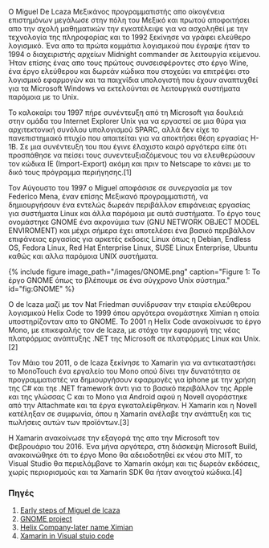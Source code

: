 O Miguel De Lcaza Μεξικάνος προγραμματιστής απο οίκογένεια επιστημόνων μεγάλωσε στην πόλη του Μεξικό και πρωτού αποφοιτήσει απο την σχολή μαθηματικών την εγκατέλειψε για να ασχοληθεί με την τεχνολογία της πληροφορίας και το 1992 ξεκίνησε να γράφει ελεύθερο λογισμικό. Ένα απο τα πρώτα κομμάτια λογισμικού που έγραψε ήταν το 1994 ο διαχειριστής αρχείων Midnight commander σε λειτουργία κείμενου. Ήταν επίσης ένας απο τους πρώτους συνσεισφέροντες στο έργο Wine, ένα έργο ελεύθερου και δωρεάν κώδικα  που στοχεύει να επιτρέψει στο λογισμικό εφαρμογών και τα παιχνίδια υπολογιστή που έχουν αναπτυχθεί για τα Microsoft Windows να εκτελούνται σε λειτουργικά συστήματα παρόμοια με το Unix.

To καλοκαίρι του 1997 πήρε συνέντευξη από τη Microsoft για δουλειά στην ομάδα του Internet Explorer Unix για να εργαστεί σε μια θύρα για αρχιτεκτονική συνόλου υπολογισμού SPARC, αλλά δεν είχε το πανεπιστημιακό πτυχίο που απαιτείται για να αποκτήσει θέση εργασίας H-1B. Σε μια συνέντευξη του που έγινε έλαχιστο καιρό αργότερα είπε ότι προσπάθησε να πείσει τους συνεντευξιαζόμενους του να ελευθερώσουν τον κώδικα IE (Import-Export) ακόμη και πριν το Netscape το κάνει με το δικό τους πρόγραμμα περιήγησης.[1]

Τον Αύγουστο του 1997 ο Miguel αποφάσισε σε συνεργασία με τον Federico Mena, έναν επίσης Μεξικανό προγραμματιστή, να δημιουργήσουν ένα εντελώς δωρεάν περιβάλλον επιφάνειας εργασίας για συστήματα Linux και άλλα παρόμοια με αυτά συστήματα. Το έργο τους ονομάστηκε GNOME ένα ακρονύμια των (GNU NETWORK OBJECT MODEL ENVIROMENT) και μέχρι σήμερα έχει αποτελέσει ένα βασικό περιβάλλον επιφάνειας εργασίας για αρκετές εκδοεις Linux όπως η Debian, Endless OS, Fedora Linux, Red Hat Enterprise Linux, SUSE Linux Enterprise, Ubuntu καθώς και αλλα παρόμοια UNIX συστήματα.

{% include figure image_path="/images/GNOME.png" caption="Figure 1: To έργο GNOME όπως το βλέπουμε σε ένα σύγχρονο Unix σύστημα." id="fig:GNOME" %}

O de lcaza μαζί με τον Nat Friedman συνίδρυσαν την εταιρία ελεύθερου λογισμικού Helix Code το 1999 όπου αργότερα ονομάστηκε Ximian η οποία υποστηρίζονταν απο το GNOMΕ. Το 2001 η  Helix Code ανακοίνωσε το έργο Mono, με επικεφαλής τον de Icaza, με στόχο την εφαρμογή της νέας πλατφόρμας ανάπτυξης .NET της Microsoft σε πλατφόρμες Linux και Unix.[2]

Τον Μάιο του 2011, ο de Icaza ξεκίνησε το Xamarin για να αντικαταστήσει το MonoTouch ένα εργαλείο του Mono οπού δίνει την δυνατότητα σε προγραμματιστές να δημιουργήσουν εφαρμογές για iphone με την χρήση της C# και τηε .NET framework άντι για το βασικό περιβάλλον της Apple και της γλώσσας C και το Mono για Android αφού η Novell αγοράστηκε από την Attachmate και τα έργα εγκαταλείφθηκαν. Η Xamarin και η Novell κατέληξαν σε συμφωνία, όπου η Xamarin ανέλαβε την ανάπτυξη και τις πωλήσεις αυτών των προϊόντων.[3]

H Xamarin ανακοίνωσε την εξαγορά της απο την Microsoft τον Φεβρουάριο του 2016. Ένα μήνα αργότερα, στη διάσκεψη Microsoft Build, ανακοινώθηκε ότι το έργο Mono θα αδειοδοτηθεί εκ νέου στο MIT, το Visual Studio θα περιελάμβανε το Xamarin ακόμη και τις δωρεάν εκδόσεις, χωρίς περιορισμούς και τα Xamarin SDK θα ήταν ανοιχτού κώδικα.[4]

### Πηγές
1. [Early steps of Miguel de lcaza](https://en.wikipedia.org/wiki/Miguel_de_Icaza/)
2. [GNOME project](https://dl.acm.org/doi/fullHtml/10.5555/327674.327681/)
3. [Helix Company-later name Ximian](https://en.wikipedia.org/wiki/Ximian/)
4. [Xamarin in Visual stuio code](https://www.wikiwand.com/en/Miguel_de_Icaza/)

